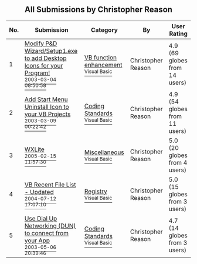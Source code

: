 ﻿<div align="center">

## All Submissions by Christopher Reason

</div>

No.  | Submission | Category | By   | User Rating
---- | ---------- | -------- | ---- | -----------
1 | [Modify P&D Wizard/Setup1\.exe to add Desktop Icons for your Program\!<br /><sup>2003-03-04 08:50:58</sup>](https://github.com/Planet-Source-Code/christopher-reason-modify-p-d-wizard-setup1-exe-to-add-desktop-icons-for-your-program__1-43727) | [VB function enhancement<br /><sup>Visual Basic</sup>](../ByCategory/vb-function-enhancement__1-25.md) | Christopher Reason | 4.9 (69 globes from 14 users)
2 | [Add Start Menu Uninstall Icon to your VB Projects<br /><sup>2003-03-09 00:22:42</sup>](https://github.com/Planet-Source-Code/christopher-reason-add-start-menu-uninstall-icon-to-your-vb-projects__1-43868) | [Coding Standards<br /><sup>Visual Basic</sup>](../ByCategory/coding-standards__1-43.md) | Christopher Reason | 4.9 (54 globes from 11 users)
3 | [WXLite<br /><sup>2005-02-15 11:57:30</sup>](https://github.com/Planet-Source-Code/christopher-reason-wxlite__1-58922) | [Miscellaneous<br /><sup>Visual Basic</sup>](../ByCategory/miscellaneous__1-1.md) | Christopher Reason | 5.0 (20 globes from 4 users)
4 | [VB Recent File List \- Updated<br /><sup>2004-07-12 17:07:10</sup>](https://github.com/Planet-Source-Code/christopher-reason-vb-recent-file-list-updated__1-54901) | [Registry<br /><sup>Visual Basic</sup>](../ByCategory/registry__1-36.md) | Christopher Reason | 5.0 (15 globes from 3 users)
5 | [Use Dial Up Networking \(DUN\) to connect from your App<br /><sup>2003-05-06 20:39:46</sup>](https://github.com/Planet-Source-Code/christopher-reason-use-dial-up-networking-dun-to-connect-from-your-app__1-45303) | [Coding Standards<br /><sup>Visual Basic</sup>](../ByCategory/coding-standards__1-43.md) | Christopher Reason | 4.7 (14 globes from 3 users)
